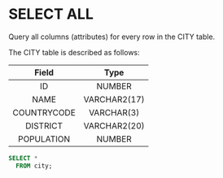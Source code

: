 # SELECT ALL

Query all columns (attributes) for every row in the CITY table.

The CITY table is described as follows:

|Field|Type|
|:---:|:--:|
|ID|NUMBER|
|NAME|VARCHAR2(17)|
|COUNTRYCODE|VARCHAR(3)|
|DISTRICT|VARCHAR2(20)|
|POPULATION|NUMBER|

```SQL
SELECT *
  FROM city;
```

